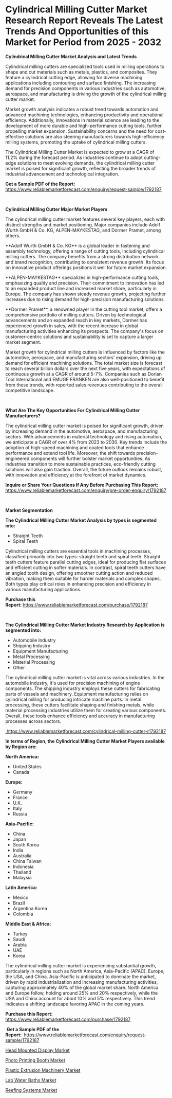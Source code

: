 <p><h1>Cylindrical Milling Cutter Market Research Report Reveals The Latest Trends And Opportunities of this Market for Period from 2025 - 2032</h1></p><p><strong>Cylindrical Milling Cutter Market Analysis and Latest Trends</strong></p>
<p><p>Cylindrical milling cutters are specialized tools used in milling operations to shape and cut materials such as metals, plastics, and composites. They feature a cylindrical cutting edge, allowing for diverse machining applications including contouring and surface finishing. The increasing demand for precision components in various industries such as automotive, aerospace, and manufacturing is driving the growth of the cylindrical milling cutter market.</p><p>Market growth analysis indicates a robust trend towards automation and advanced machining technologies, enhancing productivity and operational efficiency. Additionally, innovations in material science are leading to the development of more durable and high-performance cutting tools, further propelling market expansion. Sustainability concerns and the need for cost-effective solutions are also steering manufacturers towards high-efficiency milling systems, promoting the uptake of cylindrical milling cutters.</p><p>The Cylindrical Milling Cutter Market is expected to grow at a CAGR of 11.2% during the forecast period. As industries continue to adopt cutting-edge solutions to meet evolving demands, the cylindrical milling cutter market is poised for significant growth, reflecting the broader trends of industrial advancement and technological integration.</p></p>
<p><strong>Get a Sample PDF of the Report:&nbsp;</strong> <a href="https://www.reliablemarketforecast.com/enquiry/request-sample/1792187?utm_campaign=1197&utm_medium=2&utm_source=Github&utm_content=ia&utm_term=10042025&utm_id=cylindrical-milling-cutter">https://www.reliablemarketforecast.com/enquiry/request-sample/1792187</a></p>
<p>&nbsp;</p>
<p><strong>Cylindrical Milling Cutter Major Market Players</strong></p>
<p><p>The cylindrical milling cutter market features several key players, each with distinct strengths and market positioning. Major companies include Adolf Wurth GmbH & Co. KG, ALPEN-MAYKESTAG, and Dormer Pramet, among others. </p><p>**Adolf Wurth GmbH & Co. KG** is a global leader in fastening and assembly technology, offering a range of cutting tools, including cylindrical milling cutters. The company benefits from a strong distribution network and brand recognition, contributing to consistent revenue growth. Its focus on innovative product offerings positions it well for future market expansion.</p><p>**ALPEN-MAYKESTAG** specializes in high-performance cutting tools, emphasizing quality and precision. Their commitment to innovation has led to an expanded product line and increased market share, particularly in Europe. The company has shown steady revenue growth, projecting further increases due to rising demand for high-precision manufacturing solutions.</p><p>**Dormer Pramet**, a renowned player in the cutting tool market, offers a comprehensive portfolio of milling cutters. Driven by technological advancements and an expanded reach in key markets, Dormer has experienced growth in sales, with the recent increase in global manufacturing activities enhancing its prospects. The company's focus on customer-centric solutions and sustainability is set to capture a larger market segment.</p><p>Market growth for cylindrical milling cutters is influenced by factors like the automotive, aerospace, and manufacturing sectors' expansion, driving up demand for efficient machining solutions. The total market size is forecast to reach several billion dollars over the next five years, with expectations of continuous growth at a CAGR of around 5-7%. Companies such as Dorian Tool International and EMUGE FRANKEN are also well-positioned to benefit from these trends, with reported sales revenues contributing to the overall competitive landscape.</p></p>
<p>&nbsp;</p>
<p><strong>What Are The Key Opportunities For Cylindrical Milling Cutter Manufacturers?</strong></p>
<p><p>The cylindrical milling cutter market is poised for significant growth, driven by increasing demand in the automotive, aerospace, and manufacturing sectors. With advancements in material technology and rising automation, we anticipate a CAGR of over 4% from 2023 to 2030. Key trends include the adoption of high-speed machining and coated tools that enhance performance and extend tool life. Moreover, the shift towards precision-engineered components will further bolster market opportunities. As industries transition to more sustainable practices, eco-friendly cutting solutions will also gain traction. Overall, the future outlook remains robust, with innovation and efficiency at the forefront of market dynamics.</p></p>
<p><strong>Inquire or Share Your Questions If Any Before Purchasing This Report:</strong> <a href="https://www.reliablemarketforecast.com/enquiry/pre-order-enquiry/1792187?utm_campaign=1197&utm_medium=2&utm_source=Github&utm_content=ia&utm_term=10042025&utm_id=cylindrical-milling-cutter">https://www.reliablemarketforecast.com/enquiry/pre-order-enquiry/1792187</a></p>
<p>&nbsp;</p>
<p><strong>Market Segmentation</strong></p>
<p><strong>The Cylindrical Milling Cutter Market Analysis by types is segmented into:</strong></p>
<p><ul><li>Straight Teeth</li><li>Spiral Teeth</li></ul></p>
<p><p>Cylindrical milling cutters are essential tools in machining processes, classified primarily into two types: straight teeth and spiral teeth. Straight teeth cutters feature parallel cutting edges, ideal for producing flat surfaces and efficient cutting in softer materials. In contrast, spiral teeth cutters have an angled tooth design, offering smoother cutting action and reduced vibration, making them suitable for harder materials and complex shapes. Both types play critical roles in enhancing precision and efficiency in various manufacturing applications.</p></p>
<p><strong>Purchase this Report:&nbsp;</strong><a href="https://www.reliablemarketforecast.com/purchase/1792187?utm_campaign=1197&utm_medium=2&utm_source=Github&utm_content=ia&utm_term=10042025&utm_id=cylindrical-milling-cutter">https://www.reliablemarketforecast.com/purchase/1792187</a></p>
<p>&nbsp;</p>
<p><strong>The Cylindrical Milling Cutter Market Industry Research by Application is segmented into:</strong></p>
<p><ul><li>Automobile Industry</li><li>Shipping Industry</li><li>Equipment Manufacturing</li><li>Metal Processing</li><li>Material Processing</li><li>Other</li></ul></p>
<p><p>The cylindrical milling cutter market is vital across various industries. In the automobile industry, it's used for precision machining of engine components. The shipping industry employs these cutters for fabricating parts of vessels and machinery. Equipment manufacturing relies on cylindrical milling for producing intricate machine parts. In metal processing, these cutters facilitate shaping and finishing metals, while material processing industries utilize them for creating various components. Overall, these tools enhance efficiency and accuracy in manufacturing processes across sectors.</p></p>
<p><a href="https://www.reliablemarketforecast.com/cylindrical-milling-cutter-r1792187?utm_campaign=1197&utm_medium=2&utm_source=Github&utm_content=ia&utm_term=10042025&utm_id=cylindrical-milling-cutter">&nbsp;https://www.reliablemarketforecast.com/cylindrical-milling-cutter-r1792187</a></p>
<p><strong>In terms of Region, the Cylindrical Milling Cutter Market Players available by Region are:</strong></p>
<p>
    <p> <strong> North America: </strong>
        <ul>
            <li>United States</li>
            <li>Canada</li>
        </ul>
        </p> 
    <p> <strong> Europe: </strong>
        <ul>
            <li>Germany</li>
            <li>France</li>
            <li>U.K.</li>
            <li>Italy</li>
            <li>Russia</li>
        </ul>
        </p> 
    <p> <strong> Asia-Pacific: </strong>
        <ul>
            <li>China</li>
            <li>Japan</li>
            <li>South Korea</li>
            <li>India</li>
            <li>Australia</li>
            <li>China Taiwan</li>
            <li>Indonesia</li>
            <li>Thailand</li>
            <li>Malaysia</li>
        </ul>
        </p> 
    <p> <strong> Latin America: </strong>
        <ul>
            <li>Mexico</li>
            <li>Brazil</li>
            <li>Argentina Korea</li>
            <li>Colombia</li>
        </ul>
        </p> 
    <p> <strong> Middle East & Africa: </strong>
        <ul>
            <li>Turkey</li>
            <li>Saudi</li>
            <li>Arabia</li>
            <li>UAE</li>
            <li>Korea</li>
        </ul>
    </p>
    </p>
<p><p>The cylindrical milling cutter market is experiencing substantial growth, particularly in regions such as North America, Asia-Pacific (APAC), Europe, the USA, and China. Asia-Pacific is anticipated to dominate the market, driven by rapid industrialization and increasing manufacturing activities, capturing approximately 40% of the global market share. North America and Europe follow, holding around 25% and 20% respectively, while the USA and China account for about 10% and 5% respectively. This trend indicates a shifting landscape favoring APAC in the coming years.</p></p>
<p><strong>Purchase this Report: </strong><a href="https://www.reliablemarketforecast.com/purchase/1792187?utm_campaign=1197&utm_medium=2&utm_source=Github&utm_content=ia&utm_term=10042025&utm_id=cylindrical-milling-cutter">https://www.reliablemarketforecast.com/purchase/1792187</a></p>
<p>&nbsp;<strong>Get a Sample PDF of the Report:&nbsp;&nbsp;</strong><a href="https://www.reliablemarketforecast.com/enquiry/request-sample/1792187?utm_campaign=1197&utm_medium=2&utm_source=Github&utm_content=ia&utm_term=10042025&utm_id=cylindrical-milling-cutter">https://www.reliablemarketforecast.com/enquiry/request-sample/1792187</a></p>
<p><strong></strong></p>
<p><p><a href="https://github.com/tentandyik/Market-Research-Report-List-1/blob/main/head-mounted-display-market.md?utm_campaign=1197&utm_medium=2&utm_source=Github&utm_content=ia&utm_term=10042025&utm_id=cylindrical-milling-cutter">Head Mounted Display Market</a></p><p><a href="https://github.com/klenaestien23/Market-Research-Report-List-1/blob/main/photo-printing-booth-market.md?utm_campaign=1197&utm_medium=2&utm_source=Github&utm_content=ia&utm_term=10042025&utm_id=cylindrical-milling-cutter">Photo Printing Booth Market</a></p><p><a href="https://github.com/mismannely/Market-Research-Report-List-1/blob/main/plastic-extrusion-machinery-market.md?utm_campaign=1197&utm_medium=2&utm_source=Github&utm_content=ia&utm_term=10042025&utm_id=cylindrical-milling-cutter">Plastic Extrusion Machinery Market</a></p><p><a href="https://github.com/ishikodehira/Market-Research-Report-List-1/blob/main/lab-water-baths-market.md?utm_campaign=1197&utm_medium=2&utm_source=Github&utm_content=ia&utm_term=10042025&utm_id=cylindrical-milling-cutter">Lab Water Baths Market</a></p><p><a href="https://github.com/tahjaylestro/Market-Research-Report-List-1/blob/main/reefing-systems-market.md?utm_campaign=1197&utm_medium=2&utm_source=Github&utm_content=ia&utm_term=10042025&utm_id=cylindrical-milling-cutter">Reefing Systems Market</a></p></p>